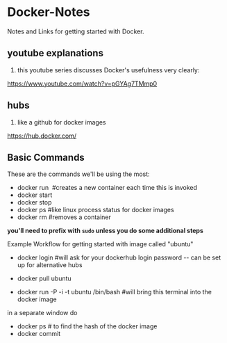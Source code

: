 # Docker-Notes

Notes and Links for getting started with Docker.


## youtube explanations

1. this youtube series discusses Docker's usefulness very clearly:

https://www.youtube.com/watch?v=pGYAg7TMmp0

## hubs

1. like a github for docker images

https://hub.docker.com/

## Basic Commands

These are the commands we'll be using the most:

- docker run <image> #creates a new container each time this is invoked
- docker start <name or id>
- docker stop <name or id>
- docker ps #like linux process status for docker images
- docker rm <name or id> #removes a container

**you'll need to prefix with `sudo` unless you do some additional steps**

Example Workflow for getting started with image called "ubuntu"

- docker login #will ask for your dockerhub login password -- can be set up for alternative hubs

- docker pull ubuntu
- docker run -P -i -t ubuntu /bin/bash #will bring this terminal into the docker image

in a separate window do
- docker ps # to find the hash of the docker image
- docker commit <image hash> <new name>

